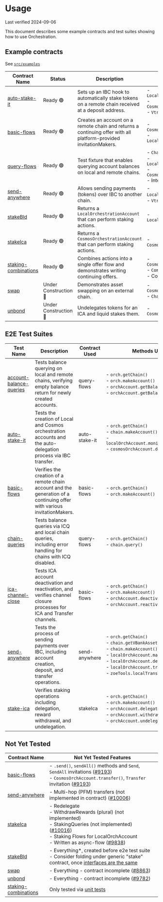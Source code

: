 # Usage

Last verified 2024-09-06

This document describes some example contracts and test suites showing how to use Orchestration.

## Example contracts

See [`src/examples`](src/examples)


| Contract Name | Status | Description | Features Used |
|---------------|-------------|---------------|--------|
| [auto-stake-it](/packages/orchestration/src/examples/auto-stake-it.contract.js) | Ready 🟢 | Sets up an IBC hook to automatically stake tokens on a remote chain received at a deposit address. | - `LocalOrchestrationAccount`<br>- `CosmosOrchestrationAccount`<br>- `Vtransfer` (IBC Hooks) |
| [basic-flows](/packages/orchestration/src/examples/basic-flows.contract.js) | Ready 🟢 | Creates an account on a remote chain and returns a continuing offer with all platform-provided invitationMakers. | - `CosmosOrchestrationAccount`<br>- `LocalOrchestrationAccount`|
| [query-flows](/packages/orchestration/src/fixtures/query-flows.contract.js) | Ready 🟢 | Test fixture that enables querying account balances on local and remote chains. | - `Chain`<br>- `LocalOrchestrationAccount`<br>- `CosmosOrchestrationAccount`<br>- Interchain Queries |
| [send-anywhere](/packages/orchestration/src/examples/send-anywhere.contract.js) | Ready 🟢 | Allows sending payments (tokens) over IBC to another chain. | - `LocalOrchestrationAccoun`t<br>- `Vtransfer` (IBC Hooks) |
| [stakeBld](/packages/orchestration/src/examples/stakeBld.contract.js) | Ready 🟢 | Returns a `LocalOrchestrationAccount` that can perform staking actions. | - `LocalOrchestrationAccount` | Ready 🟢 |
| [stakeIca](/packages/orchestration/src/examples/stakeIca.contract.js) | Ready 🟢 | Returns a `CosmosOrchestrationAccount` that can perform staking actions. | - `CosmosOrchestrationAccount` | Ready 🟢 |
| [staking-combinations](/packages/orchestration/src/examples/staking-combinations.contract.js) | Ready 🟢 | Combines actions into a single offer flow and demonstrates writing continuing offers. | - `CosmosOrchestrationAccount`<br>- `CombineInvitationMakers` <br>- Continuing Offers |
| [swap](/packages/orchestration/src/examples/swap.contract.js) | Under Construction 🚧 | Demonstrates asset swapping on an external chain. | - `CosmosOrchestrationAccount`<br>- `ChainHub` |
| [unbond](/packages/orchestration/src/examples/unbond.contract.js) | Under Construction 🚧 | Undelegates tokens for an ICA and liquid stakes them. | - `CosmosOrchestrationAccount` |

## E2E Test Suites

| Test Name | Description | Contract Used | Methods Used |
|-----------|-------------|---------------|--------------|
| [account-balance-queries](/multichain-testing/test/account-balance-queries.test.ts) | Tests balance querying on local and remote chains, verifying empty balance return for newly created accounts. | query-flows | - `orch.getChain()`<br>- `orch.makeAccount()`<br>- `orchAccount.getBalance()`<br>- `orchAccount.getBalances()` |
| [auto-stake-it](/multichain-testing/test/auto-stake-it.test.ts) | Tests the creation of Local and Cosmos orchestration accounts and the auto-delegation process via IBC transfer. | auto-stake-it | - `orch.getChain()`<br>- `chain.makeAccount()`<br>- `localOrchAccount.monitorTransfers()`<br>- `cosmosOrchAccount.delegate()` |
| [basic-flows](/multichain-testing/test/basic-flows.test.ts) | Verifies the creation of a remote chain account and the generation of a continuing offer with various invitationMakers. | basic-flows | - `orch.getChain()`<br>- `orch.makeAccount()` |
| [chain-queries](/multichain-testing/test/chain-queries.test.ts) | Tests balance queries via ICQ and local chain queries, including error handling for chains with ICQ disabled. | query-flows | - `orch.getChain()`<br>- `chain.query()` |
| [ica-channel-close](/multichain-testing/test/ica-channel-close.test.ts) | Tests ICA account deactivation and reactivation, and verifies channel closure processes for ICA and Transfer channels. | basic-flows | - `orch.getChain()`<br>- `orch.makeAccount()`<br>- `orchAccount.deactivate()`<br>- `orchAccount.reactivate()` |
| [send-anywhere](/multichain-testing/test/send-anywhere.test.ts) | Tests the process of sending payments over IBC, including account creation, deposit, and transfer operations. | send-anywhere | - `orch.getChain()`<br>- `chain.getVBankAssetInfo()`<br>- `chain.makeAccount()`<br>- `localOrchAccount.makeAccount()`<br>- `localOrchAccount.deposit()`<br>- `localOrchAccount.transfer()`<br>- `zoeTools.localTransfer()` |
| [stake-ica](/multichain-testing/test/stake-ica.test.ts) | Verifies staking operations including delegation, reward withdrawal, and undelegation. | stakeIca | - `orch.getChain()`<br>- `orch.makeAccount()`<br>- `orchAccount.delegate()`<br>- `orchAccount.withdrawReward()`<br>- `orchAccount.undelegate()` |

## Not Yet Tested

| Contract Name | Not Yet Tested Features | 
|---------------|--------------------------|
| [basic-flows](/packages/orchestration/src/examples/basic-flows.contract.js) | - `.send()`, `sendAll()` methods and `Send`, `SendAll` invitations ([#9193](https://github.com/Agoric/agoric-sdk/issues/9193))<br>- `CosmosOrchAccount.transfer()`, `Transfer` invitation ([#9193](https://github.com/Agoric/agoric-sdk/issues/9193)) |
| [send-anywhere](/packages/orchestration/src/examples/send-anywhere.contract.js) | - Multi-hop (PFM) transfers (not implemented in contract) ([#10006](https://github.com/Agoric/agoric-sdk/issues/10006)) |
| [stakeIca](/packages/orchestration/src/examples/stakeIca.contract.js) | - Redelegate<br>- WithdrawRewards (plural) (not implemented)<br>- StakingQueries (not implemented) ([#10016](https://github.com/Agoric/agoric-sdk/issues/10016))<br>- Staking Flows for LocalOrchAccount<br> - Written as async-flow ([#9838](https://github.com/Agoric/agoric-sdk/issues/9838)) |
| [stakeBld](/packages/orchestration/src/examples/stakeBld.contract.js) | - Everything*, created before e2e test suite<br> - Consider folding under generic "stake" contract, once [interfaces are the same](https://github.com/Agoric/agoric-sdk/blob/1976c502bcaac2e7d21f42b30447671a61053236/packages/orchestration/src/exos/local-orchestration-account.js#L487)|
| [swap](/packages/orchestration/src/examples/swap.contract.js) | - Everything - contract incomplete ([#8863](https://github.com/Agoric/agoric-sdk/issues/8863)) |
| [unbond](/packages/orchestration/src/examples/unbond.contract.js) | - Everything - contract incomplete ([#9782](https://github.com/Agoric/agoric-sdk/issues/9782)) |
| [staking-combinations](/packages/orchestration/src/examples/staking-combinations.contract.js) | Only tested via [unit tests](/packages/orchestration/src/examples/staking-combinations.contract.js) |
